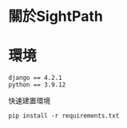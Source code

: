 # 關於SightPath


# 環境
```
django == 4.2.1
python == 3.9.12
```  
快速建置環境
```
pip install -r requirements.txt
```



